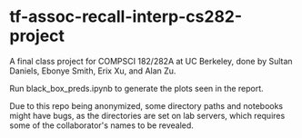 # tf-assoc-recall-interp-cs282-project
A final class project for COMPSCI 182/282A at UC Berkeley, done by Sultan Daniels, Ebonye Smith, Erix Xu, and Alan Zu.

Run black_box_preds.ipynb to generate the plots seen in the report.

Due to this repo being anonymized, some directory paths and notebooks might have bugs, as the directories are set on lab servers, which requires some of the collaborator's names to be revealed.
